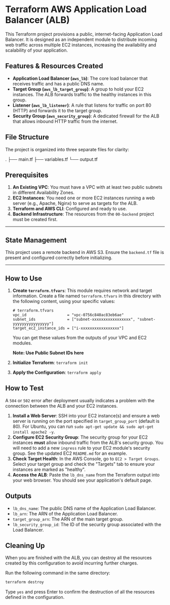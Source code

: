 # Terraform AWS Application Load Balancer (ALB)

This Terraform project provisions a public, internet-facing Application Load Balancer. It is designed as an independent module to distribute incoming web traffic across multiple EC2 instances, increasing the availability and scalability of your application.

## Features & Resources Created

- **Application Load Balancer (`aws_lb`)**: The core load balancer that receives traffic and has a public DNS name.
- **Target Group (`aws_lb_target_group`)**: A group to hold your EC2 instances. The ALB forwards traffic to the healthy instances in this group.
- **Listener (`aws_lb_listener`)**: A rule that listens for traffic on port 80 (HTTP) and forwards it to the target group.
- **Security Group (`aws_security_group`)**: A dedicated firewall for the ALB that allows inbound HTTP traffic from the internet.

## File Structure

The project is organized into three separate files for clarity:

.
├── main.tf
├── variables.tf
└── output.tf

## Prerequisites

1.  **An Existing VPC**: You must have a VPC with at least two public subnets in different Availability Zones.
2.  **EC2 Instances**: You need one or more EC2 instances running a web server (e.g., Apache, Nginx) to serve as targets for the ALB.
3.  **Terraform and AWS CLI**: Configured and ready to use.
4.  **Backend Infrastructure**: The resources from the `00-backend` project must be created first.

---

## State Management

This project uses a remote backend in AWS S3. Ensure the `backend.tf` file is present and configured correctly before initializing.

---

## How to Use

1.  **Create `terraform.tfvars`**: This module requires network and target information. Create a file named `terraform.tfvars` in this directory with the following content, using your specific values:

    ```hcl
    # terraform.tfvars
    vpc_id                  = "vpc-0756c840ac83eb6ae"
    subnet_ids              = ["subnet-xxxxxxxxxxxxxxxxx", "subnet-yyyyyyyyyyyyyyyy"]
    target_ec2_instance_ids = ["i-xxxxxxxxxxxxxxxxx"]
    ```

    You can get these values from the outputs of your VPC and EC2 modules.

    **Note: Use Public Subnet IDs here**

2.  **Initialize Terraform**: `terraform init`
3.  **Apply the Configuration**: `terraform apply`

## How to Test

A `504` or `502` error after deployment usually indicates a problem with the connection between the ALB and your EC2 instances.

1.  **Install a Web Server**: SSH into your EC2 instance(s) and ensure a web server is running on the port specified in `target_group_port` (default is 80). For Ubuntu, you can run `sudo apt-get update && sudo apt-get install apache2 -y`.
2.  **Configure EC2 Security Group**: The security group for your EC2 instances **must** allow inbound traffic from the ALB's security group. You will need to add a new `ingress` rule to your EC2 module's security group. See the updated EC2 `README.md` for an example.
3.  **Check Target Health**: In the AWS Console, go to `EC2 > Target Groups`. Select your target group and check the "Targets" tab to ensure your instances are marked as "healthy".
4.  **Access the ALB**: Paste the `lb_dns_name` from the Terraform output into your web browser. You should see your application's default page.

## Outputs

- `lb_dns_name`: The public DNS name of the Application Load Balancer.
- `lb_arn`: The ARN of the Application Load Balancer.
- `target_group_arn`: The ARN of the main target group.
- `lb_security_group_id`: The ID of the security group associated with the Load Balancer.

## Cleaning Up

When you are finished with the ALB, you can destroy all the resources created by this configuration to avoid incurring further charges.

Run the following command in the same directory:

```bash
terraform destroy
```

Type `yes` and press Enter to confirm the destruction of all the resources defined in the configuration.
